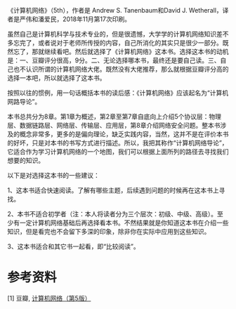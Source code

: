 

《计算机网络》（5th），作者是 Andrew S. Tanenbaum和David J. Wetherall，译者是严伟和潘爱民，2018年11月第17次印刷。

虽然自己是计算机科学与技术专业的，但是很遗憾，大学学的计算机网络知识差不多忘完了，或者说对于老师所传授的内容，自己所消化的其实只是很少一部分。既然忘了，那就继续看吧。然后就选择了《计算机网络》这本书。选择这本书的动机是：一、豆瓣评分很高，9分。二、无论选择哪本书，最终还是要自己读。三、自己也不认识所谓的计算机网络大佬。既然没有大佬推荐，那么就根据豆瓣评分高的选择一本吧，所以就选择了这本书。

按照以往的惯例，用一句话概括本书的读后感：《计算机网络》应该起名为“计算机网路导论”。

本书总共分为8章。第1章为概述，第2章至第7章自底向上介绍5个协议层：物理层、数据链路层、网络层、传输层、应用层，第8章介绍网络安全问题。整本书涉及的概念非常多，更多的是偏向理论，缺乏实践内容，当然，这并不是在评价本书的好坏，只是对本书的书写方式进行描述。所以，我把其称作“计算机网络导论”，它适合作为学习计算机网络的一个地图，我们可以根据上面所列的路径去寻找我们想要的知识。

以下是对选择这本书的一些建议：

1、这本书适合快速阅读。了解有哪些主题，后续遇到问题的时候再在这本书上寻找。

2、本书不适合初学者（注：本人将读者分为三个层次：初级、中级、高级）。至少有一定计算机网络基础后再选择看本书。不然结果就是你知道这本书在介绍一些知识，但是看完也不会留下多深的印象，除非你在实际中应用到这些知识。

3、这本书适合和其它书一起看，即“比较阅读”。

# 参考资料

[1] 豆瓣, [计算机网络（第5版）](https://book.douban.com/subject/10510747/)


